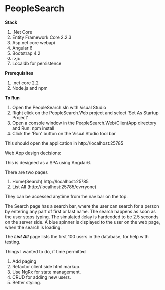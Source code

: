 # PeopleSearch

**Stack**
1. .Net Core
2. Entity Framework Core 2.2.3
2. Asp.net core webapi
3. Angular 6
4. Bootstrap 4.2
5. rxjs
6. Localdb for persistence

**Prerequisites**
 1. .net core 2.2
 2. Node.js and npm

**To Run**

1. Open the PeopleSearch.sln with Visual Studio
2. Right click on the PeopleSearch.Web project and select 'Set As Startup Project'
3. Open a console window in the PeopleSearch.Web/ClientApp directory and Run: npm install
4. Click the 'Run' button on the Visual Studio tool bar

This should open the application in http://localhost:25785

Web App design decisions:

This is designed as a SPA using Angular6.

There are two pages 
1. Home(Search) http://localhost:25785
2. List All (http://localhost:25785/everyone)

They can be accessed anytime from the nav bar on the top.

The Search page has a search bar, where the user can search for a person by entering any part of first or last name.
The search happens as soon as the user stops typing.
The simulated delay is hardcoded to be 2.5 seconds on the server side.
A blue spinner is displayed to the user on the web page, when the search is loading.

The ***List All*** page lists the first 100 users in the database, for help with testing.


Things I wanted to do, if time permitted

1. Add paging
2. Refactor client side html markup.
3. Use NgRx for state management.
4. CRUD for adding new users.
5. Better styling.



